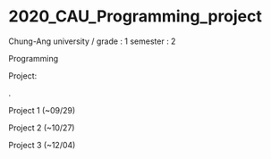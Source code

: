 # 2020_CAU_Programming_project

Chung-Ang university / grade : 1    semester : 2

Programming

Project:

.

Project 1 (~09/29)

Project 2 (~10/27)

Project 3 (~12/04)
